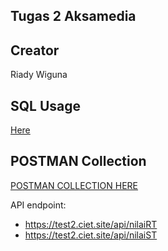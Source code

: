 ## Tugas 2 Aksamedia

## Creator
Riady Wiguna

## SQL Usage
[Here](app/Http/Controllers/NilaiController.php)

## POSTMAN Collection
[POSTMAN COLLECTION HERE](https://www.postman.com/material-observer-66373835/aksamedia-test/collection/0cirm1i/aksamedia-test2)

API endpoint: 
- https://test2.ciet.site/api/nilaiRT
- https://test2.ciet.site/api/nilaiST
